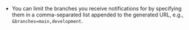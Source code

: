 * You can limit the branches you receive notifications for by
  specifying them in a comma-separated list appended to the generated
  URL, e.g., `&branches=main,development`.
